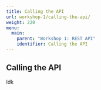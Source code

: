 ```yaml
---
title: Calling the API
url: workshop-1/calling-the-api/
weight: 220
menu:
  main:
    parent: "Workshop 1: REST API"
    identifier: Calling the API
---
```


## Calling the API

Idk
